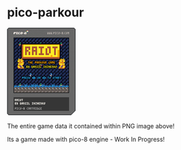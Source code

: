 # pico-parkour

![cart](raiot_3.0.0.p8.png "width=200px")

The entire game data it contained within PNG image above!

Its a game made with pico-8 engine - Work In Progress!
